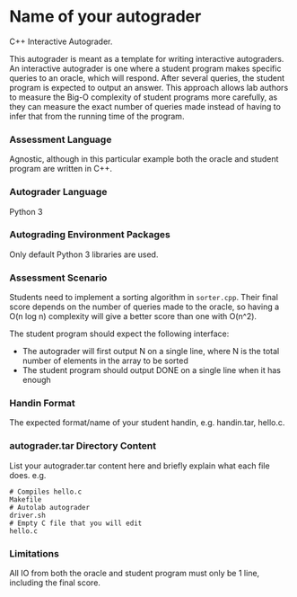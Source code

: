 # Name of your autograder

C++ Interactive Autograder.

This autograder is meant as a template for writing interactive autograders. An interactive autograder is one where a student program
makes specific queries to an oracle, which will respond. After several queries, the student program
is expected to output an answer. This approach allows lab authors to measure the Big-O complexity of student programs
more carefully, as they can measure the exact number of queries made instead of having to infer that from
the running time of the program.

### Assessment Language

Agnostic, although in this particular example both the oracle and student program are written in C++.

### Autograder Language

Python 3

### Autograding Environment Packages

Only default Python 3 libraries are used.

### Assessment Scenario

Students need to implement a sorting algorithm in `sorter.cpp`. Their final score depends on the number of queries made
to the oracle, so having a O(n log n) complexity will give a better score than one with O(n^2).

The student program should expect the following interface:

- The autograder will first output N on a single line, where N is the total number of elements in the array to be sorted
- The student program should output DONE on a single line when it has enough

### Handin Format

The expected format/name of your student handin, e.g. handin.tar, hello.c.

### autograder.tar Directory Content

List your autograder.tar content here and briefly explain what each file does.
e.g.

```
# Compiles hello.c
Makefile
# Autolab autograder
driver.sh
# Empty C file that you will edit
hello.c
```

### Limitations

All IO from both the oracle and student program must only be 1 line, including the final score.
